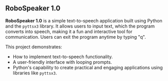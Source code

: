 ## RoboSpeaker 1.0

**RoboSpeaker 1.0** is a simple text-to-speech application built using Python and the `pyttsx3` library. It allows users to input text, which the program converts into speech, making it a fun and interactive tool for communication. Users can exit the program anytime by typing "q". 

This project demonstrates:
- How to implement text-to-speech functionality.
- A user-friendly interface with looping prompts.
- Python's capability to create practical and engaging applications using libraries like `pyttsx3`.
